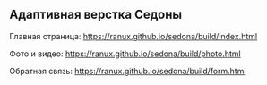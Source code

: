 ## Адаптивная верстка Седоны

Главная страница: https://ranux.github.io/sedona/build/index.html

Фото и видео: https://ranux.github.io/sedona/build/photo.html

Обратная связь: https://ranux.github.io/sedona/build/form.html

